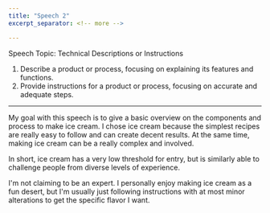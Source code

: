 ```yaml
---
title: "Speech 2"
excerpt_separator: <!-- more -->

---
```


Speech Topic: Technical Descriptions or Instructions
1.  Describe a product or process, focusing on explaining its features and functions.
2.  Provide instructions for a product or process, focusing on accurate and adequate steps.

<!-- more -->

---

My goal with this speech is to give a basic overview on the components and process to make ice cream. I chose ice cream because the simplest recipes are really easy to follow and can create decent results. At the same time, making ice cream can be a really complex and involved. 

In short, ice cream has a very low threshold for entry, but is similarly able to challenge people from diverse levels of experience.

I'm not claiming to be an expert. I personally enjoy making ice cream as a fun desert, but I'm usually just following instructions with at most minor alterations to get the specific flavor I want.



